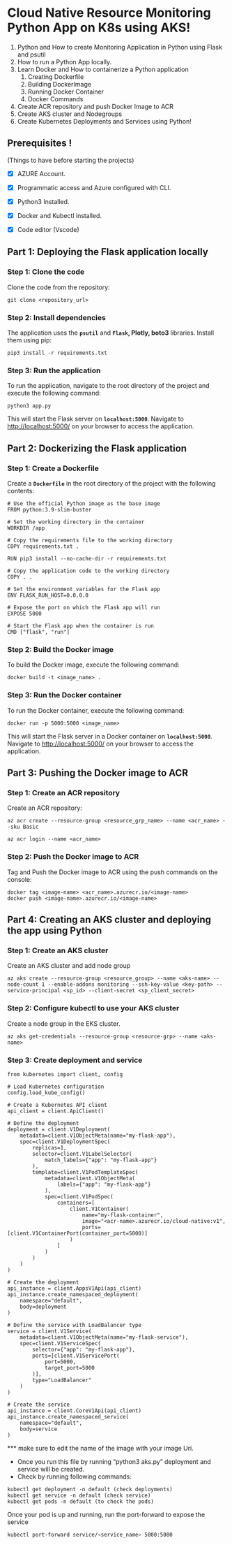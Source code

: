 # **Cloud Native Resource Monitoring Python App on K8s using AKS!**

1. Python and How to create Monitoring Application in Python using Flask and psutil
2. How to run a Python App locally.
3. Learn Docker and How to containerize a Python application
    1. Creating Dockerfile
    2. Building DockerImage
    3. Running Docker Container
    4. Docker Commands
4. Create ACR repository and push Docker Image to ACR
5. Create AKS cluster and Nodegroups
6. Create Kubernetes Deployments and Services using Python!


## **Prerequisites** !

(Things to have before starting the projects)

- [x]  AZURE Account.
- [x]  Programmatic access and Azure configured with CLI.
- [x]  Python3 Installed.
- [x]  Docker and Kubectl installed.
- [x]  Code editor (Vscode)


## **Part 1: Deploying the Flask application locally**

### **Step 1: Clone the code**

Clone the code from the repository:

```
git clone <repository_url>
```

### **Step 2: Install dependencies**

The application uses the **`psutil`** and **`Flask`, Plotly, boto3** libraries. Install them using pip:

```
pip3 install -r requirements.txt
```

### **Step 3: Run the application**

To run the application, navigate to the root directory of the project and execute the following command:

```
python3 app.py
```

This will start the Flask server on **`localhost:5000`**. Navigate to [http://localhost:5000/](http://localhost:5000/) on your browser to access the application.

## **Part 2: Dockerizing the Flask application**

### **Step 1: Create a Dockerfile**

Create a **`Dockerfile`** in the root directory of the project with the following contents:

```
# Use the official Python image as the base image
FROM python:3.9-slim-buster

# Set the working directory in the container
WORKDIR /app

# Copy the requirements file to the working directory
COPY requirements.txt .

RUN pip3 install --no-cache-dir -r requirements.txt

# Copy the application code to the working directory
COPY . .

# Set the environment variables for the Flask app
ENV FLASK_RUN_HOST=0.0.0.0

# Expose the port on which the Flask app will run
EXPOSE 5000

# Start the Flask app when the container is run
CMD ["flask", "run"]
```

### **Step 2: Build the Docker image**

To build the Docker image, execute the following command:

```
docker build -t <image_name> .
```

### **Step 3: Run the Docker container**

To run the Docker container, execute the following command:

```
docker run -p 5000:5000 <image_name>
```

This will start the Flask server in a Docker container on **`localhost:5000`**. Navigate to [http://localhost:5000/](http://localhost:5000/) on your browser to access the application.

## **Part 3: Pushing the Docker image to ACR**

### **Step 1: Create an ACR repository**

Create an ACR repository:

```
az acr create --resource-group <resource_grp_name> --name <acr_name> --sku Basic

az acr login --name <acr_name>
```

### **Step 2: Push the Docker image to ACR**

Tag and Push the Docker image to ACR using the push commands on the console:

```
docker tag <image-name> <acr_name>.azurecr.io/<image-name>
docker push <image-name>.azurecr.io/<image-name>
```

## **Part 4: Creating an AKS cluster and deploying the app using Python**

### **Step 1: Create an AKS cluster**

Create an AKS cluster and add node group

```
az aks create --resource-group <resource_group> --name <aks-name> --node-count 1 --enable-addons monitoring --ssh-key-value <key-path> --service-principal <sp_id> --client-secret <sp_client_secret>

```

### **Step 2: Configure kubectl to use your AKS cluster**

Create a node group in the EKS cluster.

```
az aks get-credentials --resource-group <resource-grp> --name <aks-name>
```

### **Step 3: Create deployment and service**

```
from kubernetes import client, config

# Load Kubernetes configuration
config.load_kube_config()

# Create a Kubernetes API client
api_client = client.ApiClient()

# Define the deployment
deployment = client.V1Deployment(
    metadata=client.V1ObjectMeta(name="my-flask-app"),
    spec=client.V1DeploymentSpec(
        replicas=1,
        selector=client.V1LabelSelector(
            match_labels={"app": "my-flask-app"}
        ),
        template=client.V1PodTemplateSpec(
            metadata=client.V1ObjectMeta(
                labels={"app": "my-flask-app"}
            ),
            spec=client.V1PodSpec(
                containers=[
                    client.V1Container(
                        name="my-flask-container",
                        image="<acr-name>.azurecr.io/cloud-native:v1",
                        ports=[client.V1ContainerPort(container_port=5000)]
                    )
                ]
            )
        )
    )
)

# Create the deployment
api_instance = client.AppsV1Api(api_client)
api_instance.create_namespaced_deployment(
    namespace="default",
    body=deployment
)

# Define the service with LoadBalancer type
service = client.V1Service(
    metadata=client.V1ObjectMeta(name="my-flask-service"),
    spec=client.V1ServiceSpec(
        selector={"app": "my-flask-app"},
        ports=[client.V1ServicePort(
            port=5000,           
            target_port=5000     
        )],
        type="LoadBalancer"      
    )
)

# Create the service
api_instance = client.CoreV1Api(api_client)
api_instance.create_namespaced_service(
    namespace="default",
    body=service
)

```

*** make sure to edit the name of the image with your image Uri.

- Once you run this file by running “python3 aks.py” deployment and service will be created.
- Check by running following commands:

```
kubectl get deployment -n default (check deployments)
kubectl get service -n default (check service)
kubectl get pods -n default (to check the pods)
```

Once your pod is up and running, run the port-forward to expose the service

```bash
kubectl port-forward service/<service_name> 5000:5000
```
